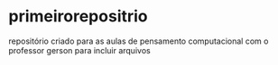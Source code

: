 # primeirorepositrio

repositório criado para as aulas de pensamento computacional com o professor gerson para incluir arquivos
